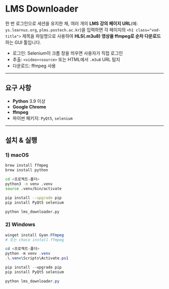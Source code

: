 # LMS Downloader

한 번 로그인으로 세션을 유지한 채, 여러 개의 **LMS 강의 페이지 URL**(예: `ys.learnus.org`, `plms.postech.ac.kr`)을 입력하면 각 페이지의 `<h1 class="vod-title">` 제목을 파일명으로 사용하여 **HLS(.m3u8) 영상을 ffmpeg로 순차 다운로드**하는 GUI 툴입니다.

- 로그인: Selenium이 크롬 창을 띄우면 사용자가 직접 로그인
- 추출: `<video><source>` 또는 HTML에서 `.m3u8` URL 탐지
- 다운로드: ffmpeg 사용

---

## 요구 사항

- **Python** 3.9 이상
- **Google Chrome**
- **ffmpeg**
- 파이썬 패키지: `PyQt5`, `selenium`

---

## 설치 & 실행

### 1) macOS

```bash
brew install ffmpeg
brew install python

cd <프로젝트-폴더>
python3 -m venv .venv
source .venv/bin/activate

pip install --upgrade pip
pip install PyQt5 selenium

python lms_downloader.py
```

### 2) Windows

```powershell
winget install Gyan.FFmpeg
# 또는 choco install ffmpeg

cd <프로젝트-폴더>
python -m venv .venv
.\.venv\Scripts\Activate.ps1

pip install --upgrade pip
pip install PyQt5 selenium

python lms_downloader.py
```
